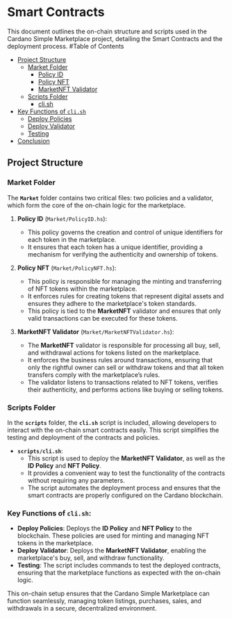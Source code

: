 # Smart Contracts

This document outlines the on-chain structure and scripts used in the Cardano Simple Marketplace project, detailing the Smart Contracts and the deployment process.
#Table of Contents

- [Project Structure](#project-structure)
   - [Market Folder](#market-folder)
     - [Policy ID](#policy-id)
     - [Policy NFT](#nft-policy)
     - [MarketNFT Validator](#marketnft-validator)
   - [Scripts Folder](#scripts-folder)
     - [cli.sh](#scripts-cli.sh)
- [Key Functions of `cli.sh`](#key-functions-of-clish)
   - [Deploy Policies](#deploy-policies)
   - [Deploy Validator](#deploy-validator)
   - [Testing](#testing)
- [Conclusion](#conclusion)
## Project Structure

### Market Folder
The **`Market`** folder contains two critical files: two policies and a validator, which form the core of the on-chain logic for the marketplace.

1. **Policy ID** (`Market/PolicyID.hs`):
   - This policy governs the creation and control of unique identifiers for each token in the marketplace.
   - It ensures that each token has a unique identifier, providing a mechanism for verifying the authenticity and ownership of tokens.

2. **Policy NFT** (`Market/PolicyNFT.hs`):
   - This policy is responsible for managing the minting and transferring of NFT tokens within the marketplace.
   - It enforces rules for creating tokens that represent digital assets and ensures they adhere to the marketplace's token standards.
   - This policy is tied to the **MarketNFT** validator and ensures that only valid transactions can be executed for these tokens.

3. **MarketNFT Validator** (`Market/MarketNFTValidator.hs`):
   - The **MarketNFT** validator is responsible for processing all buy, sell, and withdrawal actions for tokens listed on the marketplace.
   - It enforces the business rules around transactions, ensuring that only the rightful owner can sell or withdraw tokens and that all token transfers comply with the marketplace’s rules.
   - The validator listens to transactions related to NFT tokens, verifies their authenticity, and performs actions like buying or selling tokens.

### Scripts Folder
In the **`scripts`** folder, the **`cli.sh`** script is included, allowing developers to interact with the on-chain smart contracts easily. This script simplifies the testing and deployment of the contracts and policies. 

- **`scripts/cli.sh`**:
  - This script is used to deploy the **MarketNFT Validator**, as well as the **ID Policy** and **NFT Policy**.
  - It provides a convenient way to test the functionality of the contracts without requiring any parameters. 
  - The script automates the deployment process and ensures that the smart contracts are properly configured on the Cardano blockchain.

### Key Functions of `cli.sh`:
- **Deploy Policies**: Deploys the **ID Policy** and **NFT Policy** to the blockchain. These policies are used for minting and managing NFT tokens in the marketplace.
- **Deploy Validator**: Deploys the **MarketNFT Validator**, enabling the marketplace's buy, sell, and withdraw functionality.
- **Testing**: The script includes commands to test the deployed contracts, ensuring that the marketplace functions as expected with the on-chain logic.

This on-chain setup ensures that the Cardano Simple Marketplace can function seamlessly, managing token listings, purchases, sales, and withdrawals in a secure, decentralized environment.
